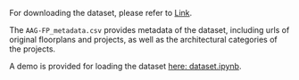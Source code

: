 For downloading the dataset, please refer to <a href="https://forms.gle/FF3x2HqKP281XNLh8">Link</a>.

The `AAG-FP_metadata.csv` provides metadata of the dataset, including urls of original floorplans and projects, as well as the architectural categories of the projects.

A demo is provided for loading the dataset <a href="https://github.com/JanineCHEN/AAG-FP/blob/main/dataset/dataset.ipynb">here: dataset.ipynb</a>.
